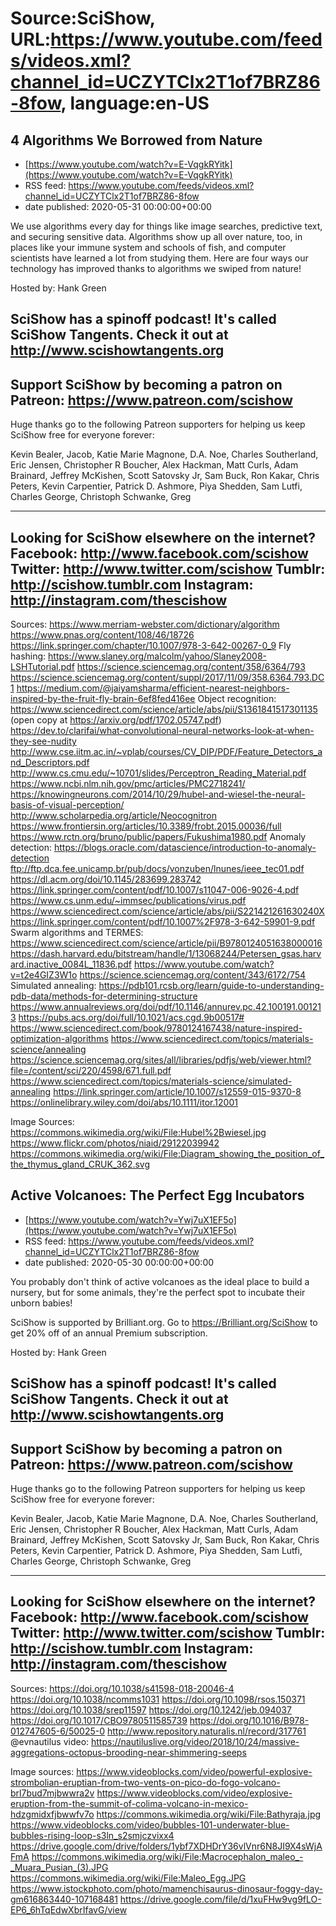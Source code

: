 # Source:SciShow, URL:https://www.youtube.com/feeds/videos.xml?channel_id=UCZYTClx2T1of7BRZ86-8fow, language:en-US

## 4 Algorithms We Borrowed from Nature
 - [https://www.youtube.com/watch?v=E-VqgkRYitk](https://www.youtube.com/watch?v=E-VqgkRYitk)
 - RSS feed: https://www.youtube.com/feeds/videos.xml?channel_id=UCZYTClx2T1of7BRZ86-8fow
 - date published: 2020-05-31 00:00:00+00:00

We use algorithms every day for things like image searches, predictive text, and securing sensitive data. Algorithms show up all over nature, too, in places like your immune system and schools of fish, and computer scientists have learned a lot from studying them. Here are four ways our technology has improved thanks to algorithms we swiped from nature!

Hosted by: Hank Green

SciShow has a spinoff podcast! It's called SciShow Tangents. Check it out at http://www.scishowtangents.org
----------
Support SciShow by becoming a patron on Patreon: https://www.patreon.com/scishow
----------
Huge thanks go to the following Patreon supporters for helping us keep SciShow free for everyone forever:

Kevin Bealer, Jacob, Katie Marie Magnone, D.A. Noe, Charles Southerland, Eric Jensen, Christopher R Boucher, Alex Hackman, Matt Curls, Adam Brainard, Jeffrey McKishen, Scott Satovsky Jr, Sam Buck, Ron Kakar, Chris Peters, Kevin Carpentier, Patrick D. Ashmore, Piya Shedden, Sam Lutfi, Charles George, Christoph Schwanke, Greg

----------
Looking for SciShow elsewhere on the internet?
Facebook: http://www.facebook.com/scishow
Twitter: http://www.twitter.com/scishow
Tumblr: http://scishow.tumblr.com
Instagram: http://instagram.com/thescishow
----------
Sources:
https://www.merriam-webster.com/dictionary/algorithm
https://www.pnas.org/content/108/46/18726
https://link.springer.com/chapter/10.1007/978-3-642-00267-0_9
Fly hashing:
https://www.slaney.org/malcolm/yahoo/Slaney2008-LSHTutorial.pdf
https://science.sciencemag.org/content/358/6364/793
https://science.sciencemag.org/content/suppl/2017/11/09/358.6364.793.DC1
https://medium.com/@jaiyamsharma/efficient-nearest-neighbors-inspired-by-the-fruit-fly-brain-6ef8fed416ee
Object recognition:
https://www.sciencedirect.com/science/article/abs/pii/S1361841517301135 (open copy at https://arxiv.org/pdf/1702.05747.pdf)
https://dev.to/clarifai/what-convolutional-neural-networks-look-at-when-they-see-nudity
http://www.cse.iitm.ac.in/~vplab/courses/CV_DIP/PDF/Feature_Detectors_and_Descriptors.pdf
http://www.cs.cmu.edu/~10701/slides/Perceptron_Reading_Material.pdf
https://www.ncbi.nlm.nih.gov/pmc/articles/PMC2718241/
https://knowingneurons.com/2014/10/29/hubel-and-wiesel-the-neural-basis-of-visual-perception/
http://www.scholarpedia.org/article/Neocognitron
https://www.frontiersin.org/articles/10.3389/frobt.2015.00036/full
https://www.rctn.org/bruno/public/papers/Fukushima1980.pdf
Anomaly detection:
https://blogs.oracle.com/datascience/introduction-to-anomaly-detection
ftp://ftp.dca.fee.unicamp.br/pub/docs/vonzuben/lnunes/ieee_tec01.pdf
https://dl.acm.org/doi/10.1145/283699.283742
https://link.springer.com/content/pdf/10.1007/s11047-006-9026-4.pdf
https://www.cs.unm.edu/~immsec/publications/virus.pdf
https://www.sciencedirect.com/science/article/abs/pii/S221421261630240X
https://link.springer.com/content/pdf/10.1007%2F978-3-642-59901-9.pdf
Swarm algorithms and TERMES:
https://www.sciencedirect.com/science/article/pii/B9780124051638000016
https://dash.harvard.edu/bitstream/handle/1/13068244/Petersen_gsas.harvard.inactive_0084L_11836.pdf
https://www.youtube.com/watch?v=t2e4GIZ3W1o
https://science.sciencemag.org/content/343/6172/754
Simulated annealing:
https://pdb101.rcsb.org/learn/guide-to-understanding-pdb-data/methods-for-determining-structure
https://www.annualreviews.org/doi/pdf/10.1146/annurev.pc.42.100191.001213
https://pubs.acs.org/doi/full/10.1021/acs.cgd.9b00517#
https://www.sciencedirect.com/book/9780124167438/nature-inspired-optimization-algorithms
https://www.sciencedirect.com/topics/materials-science/annealing
https://science.sciencemag.org/sites/all/libraries/pdfjs/web/viewer.html?file=/content/sci/220/4598/671.full.pdf
https://www.sciencedirect.com/topics/materials-science/simulated-annealing
https://link.springer.com/article/10.1007/s12559-015-9370-8
https://onlinelibrary.wiley.com/doi/abs/10.1111/itor.12001

Image Sources:
https://commons.wikimedia.org/wiki/File:Hubel%2Bwiesel.jpg
https://www.flickr.com/photos/niaid/29122039942
https://commons.wikimedia.org/wiki/File:Diagram_showing_the_position_of_the_thymus_gland_CRUK_362.svg

## Active Volcanoes: The Perfect Egg Incubators
 - [https://www.youtube.com/watch?v=Ywj7uX1EF5o](https://www.youtube.com/watch?v=Ywj7uX1EF5o)
 - RSS feed: https://www.youtube.com/feeds/videos.xml?channel_id=UCZYTClx2T1of7BRZ86-8fow
 - date published: 2020-05-30 00:00:00+00:00

You probably don't think of active volcanoes as the ideal place to build a nursery, but for some animals, they're the perfect spot to incubate their unborn babies! 

SciShow is supported by Brilliant.org. Go to https://Brilliant.org/SciShow to get 20% off of an annual Premium subscription. 

Hosted by: Hank Green

SciShow has a spinoff podcast! It's called SciShow Tangents. Check it out at http://www.scishowtangents.org
----------
Support SciShow by becoming a patron on Patreon: https://www.patreon.com/scishow
----------
Huge thanks go to the following Patreon supporters for helping us keep SciShow free for everyone forever:

Kevin Bealer, Jacob, Katie Marie Magnone, D.A. Noe, Charles Southerland, Eric Jensen, Christopher R Boucher, Alex Hackman, Matt Curls, Adam Brainard, Jeffrey McKishen, Scott Satovsky Jr, Sam Buck, Ron Kakar, Chris Peters, Kevin Carpentier, Patrick D. Ashmore, Piya Shedden, Sam Lutfi, Charles George, Christoph Schwanke, Greg

----------
Looking for SciShow elsewhere on the internet?
Facebook: http://www.facebook.com/scishow
Twitter: http://www.twitter.com/scishow
Tumblr: http://scishow.tumblr.com
Instagram: http://instagram.com/thescishow
----------
Sources:
https://doi.org/10.1038/s41598-018-20046-4 
https://doi.org/10.1038/ncomms1031 
https://doi.org/10.1098/rsos.150371 
https://doi.org/10.1038/srep11597
https://doi.org/10.1242/jeb.094037 
https://doi.org/10.1017/CBO9780511585739
https://doi.org/10.1016/B978-012747605-6/50025-0 
http://www.repository.naturalis.nl/record/317761 
@evnautilus video: https://nautiluslive.org/video/2018/10/24/massive-aggregations-octopus-brooding-near-shimmering-seeps

Image sources: 
https://www.videoblocks.com/video/powerful-explosive-strombolian-eruptian-from-two-vents-on-pico-do-fogo-volcano-brl7bud7mjbwwra2v
https://www.videoblocks.com/video/explosive-eruption-from-the-summit-of-colima-volcano-in-mexico-hdzgmidxfjbwwfv7o
https://commons.wikimedia.org/wiki/File:Bathyraja.jpg
https://www.videoblocks.com/video/bubbles-101-underwater-blue-bubbles-rising-loop-s3ln_s2smjczvixx4
https://drive.google.com/drive/folders/1ybf7XDHDrY36vlVnr6N8JI9X4sWjAFmA
https://commons.wikimedia.org/wiki/File:Macrocephalon_maleo_-_Muara_Pusian_(3).JPG
https://commons.wikimedia.org/wiki/File:Maleo_Egg.JPG
https://www.istockphoto.com/photo/mamenchisaurus-dinosaur-foggy-day-gm616863440-107168481
https://drive.google.com/file/d/1xuFHw9vg9fLO-EP6_6hTqEdwXbrIfavG/view

